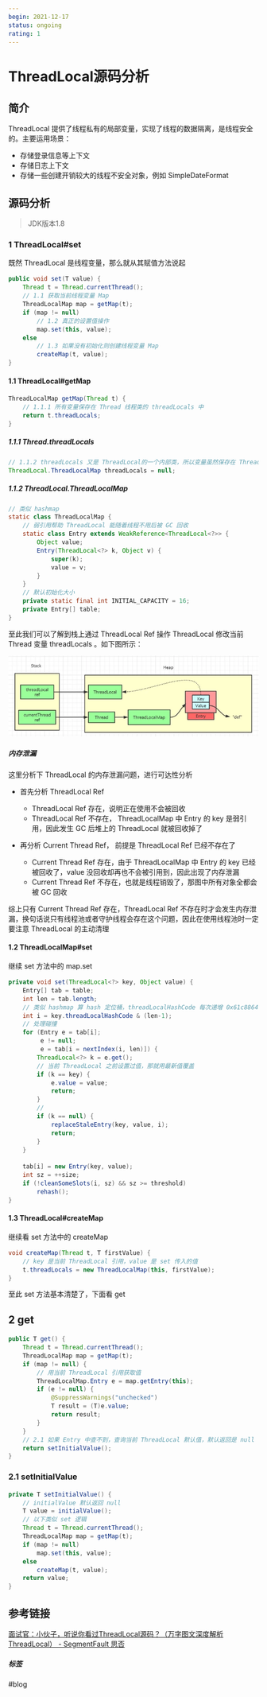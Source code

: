 ```yaml
---
begin: 2021-12-17
status: ongoing
rating: 1
---
```


# ThreadLocal源码分析

## 简介

ThreadLocal 提供了线程私有的局部变量，实现了线程的数据隔离，是线程安全的。主要运用场景：
- 存储登录信息等上下文
- 存储日志上下文
- 存储一些创建开销较大的线程不安全对象，例如 SimpleDateFormat

## 源码分析

>JDK版本1.8

### 1 ThreadLocal#set

既然 ThreadLocal 是线程变量，那么就从其赋值方法说起

```java
public void set(T value) {
	Thread t = Thread.currentThread();
	// 1.1 获取当前线程变量 Map
	ThreadLocalMap map = getMap(t);
	if (map != null)
		// 1.2 真正的设置值操作
		map.set(this, value);
	else
		// 1.3 如果没有初始化则创建线程变量 Map
		createMap(t, value);
}
```

#### 1.1 ThreadLocal#getMap

```java
ThreadLocalMap getMap(Thread t) {
	// 1.1.1 所有变量保存在 Thread 线程类的 threadLocals 中
	return t.threadLocals;
}
```

##### 1.1.1 Thread.threadLocals

```java
// 1.1.2 threadLocals 又是 ThreadLocal的一个内部类，所以变量虽然保存在 Thread 从而实现了线程隔离的效果，但还是由 ThreadLocal管理
ThreadLocal.ThreadLocalMap threadLocals = null;
```

##### 1.1.2 ThreadLocal.ThreadLocalMap

```java
// 类似 hashmap
static class ThreadLocalMap {
	// 弱引用帮助 ThreadLocal 能随着线程不用后被 GC 回收
	static class Entry extends WeakReference<ThreadLocal<?>> {
		Object value;
		Entry(ThreadLocal<?> k, Object v) {
			super(k);
			value = v;
		}
	}
	// 默认初始化大小
	private static final int INITIAL_CAPACITY = 16;
	private Entry[] table;
}
```

至此我们可以了解到栈上通过 ThreadLocal Ref 操作 ThreadLocal 修改当前 Thread  变量 threadLocals 。如下图所示：

![](image/Pasted%20image%2020211220164453.png)
##### 内存泄漏

这里分析下 ThreadLocal 的内存泄漏问题，进行可达性分析

- 首先分析 ThreadLocal Ref
	- ThreadLocal Ref 存在，说明正在使用不会被回收
	- ThreadLocal Ref 不存在， ThreadLocalMap 中 Entry 的 key 是弱引用，因此发生 GC 后堆上的 ThreadLocal 就被回收掉了

- 再分析 Current Thread Ref， 前提是 ThreadLocal Ref 已经不存在了
	- Current Thread Ref 存在，由于 ThreadLocalMap 中 Entry 的 key 已经被回收了，value 没回收却再也不会被引用到，因此出现了内存泄漏
	-  Current Thread Ref 不存在，也就是线程销毁了，那图中所有对象全都会被 GC 回收

综上只有 Current Thread Ref 存在，ThreadLocal Ref 不存在时才会发生内存泄漏，换句话说只有线程池或者守护线程会存在这个问题，因此在使用线程池时一定要注意 ThreadLocal 的主动清理

#### 1.2 ThreadLocalMap#set

继续 set 方法中的 map.set

```java
private void set(ThreadLocal<?> key, Object value) {
	Entry[] tab = table;
	int len = tab.length;
	// 类似 hashmap 算 hash 定位桶，threadLocalHashCode 每次递增 0x61c88647（斐波那契数），使得分布更加均匀
	int i = key.threadLocalHashCode & (len-1);
	// 处理碰撞
	for (Entry e = tab[i];
		 e != null;
		 e = tab[i = nextIndex(i, len)]) {
		ThreadLocal<?> k = e.get();
		// 当前 ThreadLocal 之前设置过值，那就用最新值覆盖
		if (k == key) {
			e.value = value;
			return;
		}
		// 
		if (k == null) {
			replaceStaleEntry(key, value, i);
			return;
		}
	}

	tab[i] = new Entry(key, value);
	int sz = ++size;
	if (!cleanSomeSlots(i, sz) && sz >= threshold)
		rehash();
}
```

#### 1.3 ThreadLocal#createMap

继续看 set 方法中的 createMap

```java
void createMap(Thread t, T firstValue) {
	// key 是当前 ThreadLocal 引用，value 是 set 传入的值
	t.threadLocals = new ThreadLocalMap(this, firstValue);
}
```

至此 set 方法基本清楚了，下面看 get

## 2 get

```java
public T get() {
	Thread t = Thread.currentThread();
	ThreadLocalMap map = getMap(t);
	if (map != null) {
		// 用当前 ThreadLocal 引用获取值
		ThreadLocalMap.Entry e = map.getEntry(this);
		if (e != null) {
			@SuppressWarnings("unchecked")
			T result = (T)e.value;
			return result;
		}
	}
	// 2.1 如果 Entry 中查不到，查询当前 ThreadLocal 默认值，默认返回是 null
	return setInitialValue();
}
```

### 2.1 setInitialValue

```java
private T setInitialValue() {
	// initialValue 默认返回 null
	T value = initialValue();
	// 以下类似 set 逻辑
	Thread t = Thread.currentThread();
	ThreadLocalMap map = getMap(t);
	if (map != null)
		map.set(this, value);
	else
		createMap(t, value);
	return value;
}
```


## 参考链接

[面试官：小伙子，听说你看过ThreadLocal源码？（万字图文深度解析ThreadLocal） - SegmentFault 思否](https://segmentfault.com/a/1190000022663697)

##### 标签
#blog
